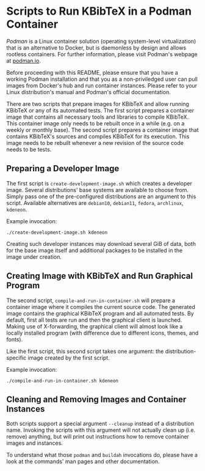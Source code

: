# Scripts to Run KBibTeX in a Podman Container

*Podman* is a Linux container solution (operating system-level virtualization) that is an alternative to Docker, but is daemonless by design and allows rootless containers.
For further information, please visit Podman's webpage at [podman.io](https://podman.io/).

Before proceeding with this README, please ensure that you have a working Podman installation and that you as a non-priviledged user can pull images from Docker's hub and run container instances.
Please refer to your Linux distribution's manual and Podman's official documentation.

There are two scripts that prepare images for KBibTeX and allow running KBibTeX or any of its automated tests.
The first script prepares a container image that contains all necessary tools and libraries to compile KBibTeX.
This container image only needs to be rebuilt once in a while (e.g. on a weekly or monthly base).
The second script prepares a container image that contains KBibTeX's sources and compiles KBibTeX for its execution.
This image needs to be rebuilt whenever a new revision of the source code needs to be tests.

## Preparing a Developer Image

The first script is `create-development-image.sh` which creates a developer image.
Several distributions' base systems are available to choose from.
Simply pass one of the pre-configured distributions are an argument to this script.
Available alternatives are `debian10`, `debian11`, `fedora`, `archlinux`, `kdeneon`.

Example invocation:

```
./create-development-image.sh kdeneon
```

Creating such developer instances may download several GiB of data, both for the base image itself and additional packages to be installed in the image under creation.

## Creating Image with KBibTeX and Run Graphical Program

The second script, `compile-and-run-in-container.sh` will prepare a container image where it compiles the current source code.
The generated image contains the graphical KBibTeX program and all automated tests.
By default, first all tests are run and then the graphical client is launched.
Making use of X-forwarding, the graphical client will almost look like a locally installed program (with difference due to different icons, themes, and fonts).

Like the first script, this second script takes one argument: the distribution-specific image created by the first script.

Example invocation:

```
./compile-and-run-in-container.sh kdeneon
```

## Cleaning and Removing Images and Container Instances

Both scripts support a special argument `--cleanup` instead of a distribution name.
Invoking the scripts with this argument will not actually clean up (i.e. remove) anything, but will print out instructions how to remove container images and instances.

To understand what those `podman` and `buildah` invocations do, please have a look at the commands' man pages and other documentation.